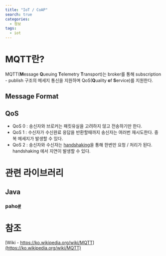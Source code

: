 ```yaml
---
title: "IoT / CoAP"
search: true
categories: 
  - 정보
tags: 
  - iot
---
```


# MQTT란?
MQTT(**M**essage **Q**ueuing **T**elemetry **T**ransport)는 broker를 통해 subscription - publish 구조의 메세지 통신을 지원하며 QoS(**Q**uality **o**f **S**ervice)를 지원한다.

## Message Format

## QoS
- QoS 0 : 송신자와 브로커는 패킷유실을 고려하지 않고 전송하기만 한다.
- QoS 1 : 수신자가 수신완료 응답을 반환할때까지 송신자는 여러번 재시도한다. 중복 메세지가 발생할 수 있다.
- QoS 2 : 송신자와 수신자는 [handshaking](https://ko.wikipedia.org/wiki/%ED%95%B8%EB%93%9C%EC%85%B0%EC%9D%B4%ED%82%B9)을 통해 한번만 요청 / 처리가 된다. handshaking 에서 지연이 발생할 수 있다.

# 관련 라이브러리
## Java
### paho[#](https://www.eclipse.org/paho/)

# 참조
[Wiki - https://ko.wikipedia.org/wiki/MQTT](https://ko.wikipedia.org/wiki/MQTT) 

<!--stackedit_data:
eyJoaXN0b3J5IjpbOTY0MzM5NDk5LDY5ODAzNTMxOCw4NTA3Nj
I4NTNdfQ==
-->